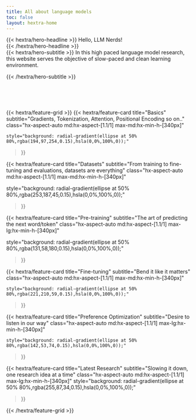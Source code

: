 ```yaml
---
title: All about language models
toc: false
layout: hextra-home
---
```



<div class="hx-mt-6 hx-mb-6">
{{< hextra/hero-headline >}}
 Hello, LLM Nerds! &nbsp;<br class="sm:hx-block hx-hidden" />
{{< /hextra/hero-headline >}}
</div>

<div class="hx-mb-12">
{{< hextra/hero-subtitle >}}
  In this high paced language model research,&nbsp;<br class="sm:hx-block hx-hidden" /> this website serves the objective of slow-paced and clean learning environment.
 
{{< /hextra/hero-subtitle >}}
</div>



<div class="hx-mb-6">
<br>
<br>
<br>
</div>


<div class="hx-mb-6">

</div>

<div class="hx-mt-6"></div>

{{< hextra/feature-grid >}}
  {{< hextra/feature-card
    title="Basics"
subtitle="Gradients, Tokenization, Attention, Positional Encoding so on.."
    class="hx-aspect-auto md:hx-aspect-[1.1/1] max-md:hx-min-h-[340px]"
    
    style="background: radial-gradient(ellipse at 50% 80%,rgba(194,97,254,0.15),hsla(0,0%,100%,0));"
  >}}


 {{< hextra/feature-card
title="Datasets"
subtitle="From training to fine-tuning and evaluations, datasets are everything"
    class="hx-aspect-auto md:hx-aspect-[1.1/1] max-md:hx-min-h-[340px]"
   
style="background: radial-gradient(ellipse at 50% 80%,rgba(253,187,45,0.15),hsla(0,0%,100%,0));"
  >}}  

  {{< hextra/feature-card
title="Pre-training"
subtitle="The art of predicting the next word/token"
    class="hx-aspect-auto md:hx-aspect-[1.1/1] max-lg:hx-min-h-[340px]"
   
style="background: radial-gradient(ellipse at 50% 80%,rgba(131,58,180,0.15),hsla(0,0%,100%,0));"
  >}}





 {{< hextra/feature-card
title="Fine-tuning"
subtitle="Bend it like it matters"
    class="hx-aspect-auto md:hx-aspect-[1.1/1] max-md:hx-min-h-[340px]"
   
    style="background: radial-gradient(ellipse at 50% 80%,rgba(221,210,59,0.15),hsla(0,0%,100%,0));"
  >}}


  {{< hextra/feature-card
title="Preference Optimization"
subtitle="Desire to listen in our way"
    class="hx-aspect-auto md:hx-aspect-[1.1/1] max-lg:hx-min-h-[340px]"
   
    style="background: radial-gradient(ellipse at 50% 80%,rgba(142,53,74,0.15),hsla(0,0%,100%,0));"
  >}}

{{< hextra/feature-card
    title="Latest Research"
    subtitle="Slowing it down, one research idea at a time"
    class="hx-aspect-auto md:hx-aspect-[1.1/1] max-lg:hx-min-h-[340px]"
    style="background: radial-gradient(ellipse at 50% 80%,rgba(255,87,34,0.15),hsla(0,0%,100%,0));"
  >}}

{{< /hextra/feature-grid >}}

 


